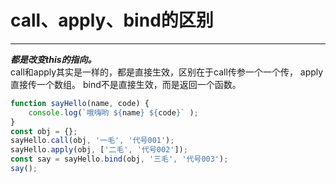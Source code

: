 # call、apply、bind的区别
---
***都是改变this的指向。*** <br>
call和apply其实是一样的，都是直接生效，区别在于call传参一个一个传，
apply直接传一个数组。
bind不是直接生效，而是返回一个函数。

```javascript
function sayHello(name, code) {
    console.log(`哦嗨哟 ${name} ${code}` );
}
const obj = {};
sayHello.call(obj, '一毛', '代号001');
sayHello.apply(obj, ['二毛', '代号002']);
const say = sayHello.bind(obj, '三毛', '代号003');
say();
```